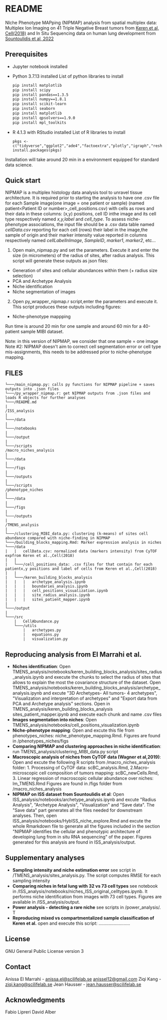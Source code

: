 # README

NIche Phenotype MAPping (NIPMAP) analysis from spatial multiplex data: Multiplex Ion Imaging on 41 Triple Negative Breast tumors from [Keren et al, Cell(2018)](10.1016/j.cell.2018.08.039) and In Situ Sequencing data on human lung development from [Sountoulidis et al, 2022](https://doi.org/10.1101/2022.01.11.475631)

## Prerequisites

* Jupyter notebook installed

* Python 3.7.13 installed
    List of python libraries to install 

    ```bash
    pip install matplotlib
    pip install scipy
    pip install pandas==1.3.5
    pip install numpy==1.8.1
    pip install scikit-learn
    pip install seaborn
    pip install matplotlib
    pip install qpsolvers==1.9.0
    pip install mpl_toolkits
    ```
* R 4.1.3 with RStudio installed
    List of R libraries to install 
    ```
    pkgs <- c("tidyverse","ggplot2","ade4","factoextra","plotly","igraph","reshape2","ggrepel","viridis","fdrtool","pheatmap","cluster","broom","pROC","ggpubr","devtools","ggridges")
    install.packages(pkgs)
    ```
Installation will take around 20 min in a environment equipped for standard data science.

## Quick start
NIPMAP is a multiplex histology data analysis tool to unravel tissue architecture. It is required prior to starting the analysis to have one .csv file for each Sample image(one image = one patient or sample) (named patient\<Patient ID or number\>_cell_positions.csv) with cells as rows and their data in these columns: (x,y) positions, cell ID inthe image and its cell type respectively named  *x,y,label* and *cell_type*. 
To assess niche-phenotype associations, the input file should be a .csv data table named *cellData.csv* reporting for each cell (rows) their label in the image,the sample of origin and their marker intensity value reported in columns respectively named *cellLabelInImage*, *SampleID*, *marker1*, *marker2*, etc...

1. Open main_nipmap.py and set the parameters. Execute it and enter the size (in micrometers) of the radius of sites, after radius analysis. This script will generate these outputs as json files:
* Generation of sites and cellular abundances within them (+ radius size selection)
* PCA and Archetype Analysis
* Niche identification
* Niche segmentation of images
2. Open py_wrapper_nipmap.r script,enter the parameters and execute it. This script produces these outputs including figures: 
* Niche-phenotype mappping

Run time is around 20 min for one sample and around 60 min for a 40-patient sample MIBI dataset.

Note: in this version of NIPMAP, we consider that one sample = one image
Note #2: NIPMAP doesn't aim to correct cell segmentation error or cell type mis-assignments, this needs to be addressed prior to niche-phenotype mapping. 

## FILES

```
└───/main_nipmap.py: calls py functions for NIPMAP pipeline + saves outputs into .json files
└───/py_wrapper_nipmap.r: get NIPMAP outputs from .json files and loads R objects for further analyses
└───/README.md
|
/ISS_analysis
|
└───/data
|
└───/notebooks
|
└───/output
|
└───/scripts
/macro_niches_analysis
|
└───/data
|
└───/figs
|
└───/outputs
|
└───/scripts
/phenotype_niches
|
└───/data
|
└───/figs
|
└───/outputs
|
/TMENS_analysis
|
└───/clustering_MIBI_data.py: clustering (k-means) of sites cell abundance compared with niche-finding in NIPMAP
└───/building_blocks_mapping.Rmd: Marker expression analysis in niches
└───/data
|   |   cellData.csv: normalized data (markers intensity) from CyTOF expfrom Keren et al.,Cell(2018)
|   |
|   └───/cell_positions_data: .csv files for that contain for each patientx,y positions and label of cells from Keren et al.,Cell(2018)
|   |
|   └───/keren_building_blocks_analysis
|   |   |   archetype_analysis.ipynb
|   |   |   boundaries_analysis.ipynb
|   |   |   cell_positions_visualization.ipynb
|   |   |   site_radius_analysis.ipynb
|   |   |   sites_patient_mapper.ipynb
|
└───/output
| 
└───/src
    |	CellAbundance.py
    └───/utils
        |   archetypes.py
        |   equations.py
        |   visualization.py
```

## Reproducing analysis from El Marrahi et al.
* **Niches identification**: Open TMENS_analysis/notebooks/keren_building_blocks_analysis/sites_radius_analysis.ipynb and execute the chunks to select the radius of sites that allows to explain the most the covariance structure of the dataset. Open TMENS_analysis/notebooks/keren_building_blocks_analysis/archetype_analysis.ipynb and excute "3D Archetypes- All tumors- 4 archetypes", "Visualization and interpretation of archetypes" and "Export data from PCA and Archetype analysis" sections. Open in TMENS_analysis/keren_building_blocks_analysis sites_patient_mapper.ipynb and execute each chunk and name .csv files
* **Images segmentation into niches**: Open TMENS_analysis/notebooks/cell_positions_visualization.ipynb
* **Niche-phenotype mapping**: Open and excute this file from phenotypes_niches: niche_phenotype_mapping.Rmd. Figures are found in /phenotypes_niches/figs
* **Comparing NIPMAP and clustering approaches in niche identification**: run TMENS_analysis/clustering_MIBI_data.py script
* **Macroscopic analysis of niches from CyTOF data (Wagner et al,2019)**: Open and excute the following R scripts from /macro_niches_analysis folder: 1. Processing of CyTOF data: scBC_analysis.Rmd, 2.Macro-microscopic cell composition of tumors mapping:  scBC_newCells.Rmd, 3. Linear regression of macroscopic cellular abundance over niches: lm_TMENS.Rmd Figures are found in /figs folder from /macro_niches_analysis
* **NIPMAP on ISS dataset from Sountoulidis et al**: Open ISS_analysis/notebooks/archetype_analysis.ipynb and excute "Radius Analysis", "Archetype Analysis", "Visualization" and "Save data". The "Save data" part generates all the files needed for downstream analyses. Then, open ISS_analysis/notebooks/HybISS_niche_explore.Rmd and excute the whole Rmarkdown file to generate all the figures included in the section "NIPMAP identifies the cellular and phenotypic architecture of developing lung from in situ RNA sequencing" of the paper. Figures generated for this analysis are found in ISS_analysis/output.

## Supplementary analyses
* **Sampling intensity and niche estimation error** see script in /TMENS_analysis/sites_analysis.py. The script computes RMSE for each sampling intensity
* **Comparing niches in fetal lung with 32 vs 73 cell types** see notebook in /ISS_analysis/notebooks/niches_ISS_original_celltypes.ipynb. It performs niche identification from images with 73 cell types. Figures are available in /ISS_analysis/output.
* **Power analysis - detecting a rare niche** see scripts in /power_analysis/. T
* **Reproducing mixed vs compartmentalized sample classification of Keren et al.** open and execute this script: .........................

## License

GNU General Public License version 3

## Contact
Anissa El Marrahi - <anissa.el@scilifelab.se>   <anissel12@gmail.com>
Ziqi Kang - <ziqi.kang@scilifelab.se>
Jean Hausser - <jean.hausser@scilifelab.se>

## Acknowledgments
Fabio Lipreri
David Alber

